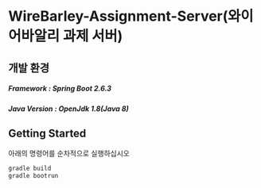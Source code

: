 # WireBarley-Assignment-Server(와이어바알리 과제 서버) 

## 개발 환경
##### Framework : Spring Boot 2.6.3   
##### Java Version : OpenJdk 1.8(Java 8)   

## Getting Started
아래의 명령어를 순차적으로 실행하십시오

```bash
gradle build
gradle bootrun
```